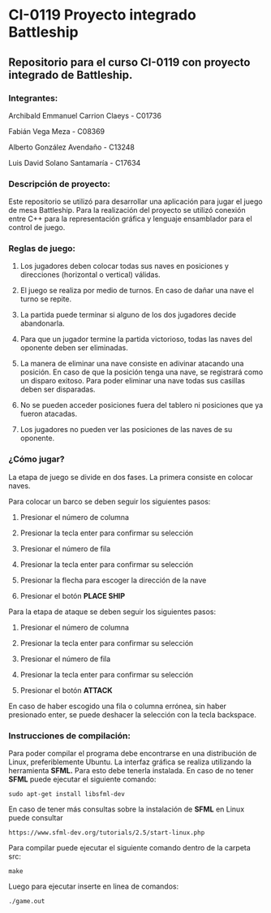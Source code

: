 # **CI-0119 Proyecto integrado Battleship**

## **Repositorio para el curso CI-0119 con proyecto integrado de Battleship.**

### **Integrantes:**

Archibald Emmanuel Carrion Claeys - C01736

Fabián Vega Meza - C08369

Alberto González Avendaño - C13248

Luis David Solano Santamaría - C17634

### **Descripción de proyecto:**

Este repositorio se utilizó para desarrollar una aplicación para jugar el juego de mesa Battleship. Para la realización del proyecto se utilizó conexión entre C++ para la representación gráfica  y lenguaje ensamblador para el control de juego.

### **Reglas de juego:**

1. Los jugadores deben colocar todas sus naves en posiciones y direcciones (horizontal o vertical) válidas.

2. El juego se realiza por medio de turnos. En caso de dañar una nave el turno se repite.

3. La partida puede terminar si alguno de los dos jugadores decide abandonarla.

4. Para que un jugador termine la partida victorioso, todas las naves del oponente deben ser eliminadas.

5. La manera de eliminar una nave consiste en adivinar atacando una posición. En caso de que la posición tenga una nave, se registrará como un disparo exitoso. Para poder eliminar una nave todas sus casillas deben ser disparadas.

6. No se pueden acceder posiciones fuera del tablero ni posiciones que ya fueron atacadas.

7. Los jugadores no pueden ver las posiciones de las naves de su oponente.

### **¿Cómo jugar?**

La etapa de juego se divide en dos fases. La primera consiste en colocar naves.

Para colocar un barco se deben seguir los siguientes pasos:

1. Presionar el número de columna

2. Presionar la tecla enter para confirmar su selección

3. Presionar el número de fila

4. Presionar la tecla enter para confirmar su selección

5. Presionar la flecha para escoger la dirección de la nave

6. Presionar el botón **PLACE SHIP**

Para la etapa de ataque se deben seguir los siguientes pasos:

1. Presionar el número de columna

2. Presionar la tecla enter para confirmar su selección

3. Presionar el número de fila

4. Presionar la tecla enter para confirmar su selección

5. Presionar el botón **ATTACK**

En caso de haber escogido una fila o columna errónea, sin haber presionado enter, se puede deshacer la selección con la tecla backspace.

### **Instrucciones de compilación:**

Para poder compilar el programa debe encontrarse en una distribución de Linux, preferiblemente Ubuntu. La interfaz gráfica se realiza utilizando la herramienta **SFML.** Para esto debe tenerla instalada. En caso de no tener **SFML** puede ejecutar el siguiente comando:

    sudo apt-get install libsfml-dev

En caso de tener más consultas sobre la instalación de **SFML** en Linux puede consultar

    https://www.sfml-dev.org/tutorials/2.5/start-linux.php

Para compilar puede ejecutar el siguiente comando dentro de la carpeta src:

    make

Luego para ejecutar inserte en linea de comandos:

    ./game.out
